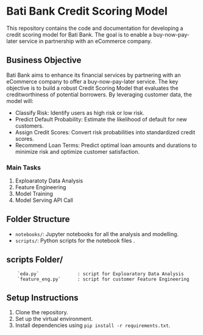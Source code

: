 # Bati Bank Credit Scoring Model

This repository contains the code and documentation for developing a credit scoring model for Bati Bank. The goal is to enable a buy-now-pay-later service in partnership with an eCommerce company.

## Business Objective

Bati Bank aims to enhance its financial services by partnering with an eCommerce company to offer a buy-now-pay-later service. The key objective is to build a robust Credit Scoring Model that evaluates the creditworthiness of potential borrowers. By leveraging customer data, the model will:

- Classify Risk: Identify users as high risk or low risk.
- Predict Default Probability: Estimate the likelihood of default for new customers.
- Assign Credit Scores: Convert risk probabilities into standardized credit scores.
- Recommend Loan Terms: Predict optimal loan amounts and durations to minimize risk and optimize customer satisfaction.

### Main Tasks

1. Exploaratoty Data Analysis
2. Feature Engineering
3. Model Training
4. Model Serving API Call

## Folder Structure

- `notebooks/`: Jupyter notebooks for all the analysis and modelling.
- `scripts/`: Python scripts for the notebook files .

## scripts Folder/

```
    `eda.py`              : script for Exploaratory Data Analysis 
    `feature_eng.py`      : script for customer Feature Engineering 

```

## Setup Instructions

1. Clone the repository.
2. Set up the virtual environment.
3. Install dependencies using `pip install -r requirements.txt`.